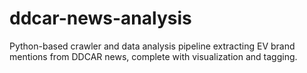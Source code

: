 # ddcar-news-analysis
 Python-based crawler and data analysis pipeline extracting EV brand mentions from DDCAR news, complete with visualization and tagging.
